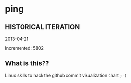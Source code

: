 # ping

## HISTORICAL ITERATION
2013-04-21

Incremented: 5802

## What is this?? 
Linux skills to hack the github commit visualization chart `;-)`
